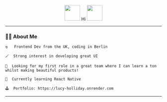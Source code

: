 

<div align=center>
  <img height=50px width=50px  src="https://media.giphy.com/media/vaOhquJA6NEaOQnzr4/giphy.gif" />
Hi
 <img height=50px width=50px src="https://media.giphy.com/media/vaOhquJA6NEaOQnzr4/giphy.gif" />

  </div>
  
  ---
  
  ### 👩‍💻 About Me

    ♍   Frontend Dev from the UK, coding in Berlin 
  
    🪄  Strong interest in developing great UI
  
    🔎  Looking for my first role in a great team where I can learn a ton whilst making beautiful products! 
    
    🍲  Currently learning React Native
    
    🕹️  Portfolio: https://lucy-holliday.onrender.com

  

  
  ---
  
